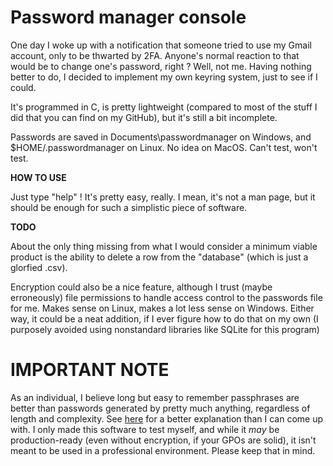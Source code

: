 # Password manager console

One day I woke up with a notification that someone tried to use my Gmail account, only to be thwarted by 2FA. Anyone's normal reaction to that would be to change one's password, right ? Well, not me. Having nothing better to do, I decided to implement my own keyring system, just to see if I could.

It's programmed in C, is pretty lightweight (compared to most of the stuff I did that you can find on my GitHub), but it's still a bit incomplete.

Passwords are saved in Documents\passwordmanager on Windows, and $HOME/.passwordmanager on Linux. No idea on MacOS. Can't test, won't test.

**HOW TO USE**

Just type "help" ! It's pretty easy, really. I mean, it's not a man page, but it should be enough for such a simplistic piece of software.

**TODO**

About the only thing missing from what I would consider a minimum viable product is the ability to delete a row from the "database" (which is just a glorfied .csv).

Encryption could also be a nice feature, although I trust (maybe erroneously) file permissions to handle access control to the passwords file for me. Makes sense on Linux, makes a lot less sense on Windows. Either way, it could be a neat addition, if I ever figure how to do that on my own (I purposely avoided using nonstandard libraries like SQLite for this program)

# IMPORTANT NOTE

As an individual, I believe long but easy to remember passphrases are better than passwords generated by pretty much anything, regardless of length and complexity. See [here](https://www.explainxkcd.com/wiki/index.php/936:_Password_Strength) for a better explanation than I can come up with. I only made this software to test myself, and while it *may* be production-ready (even without encryption, if your GPOs are solid), it isn't meant to be used in a professional environment. Please keep that in mind.